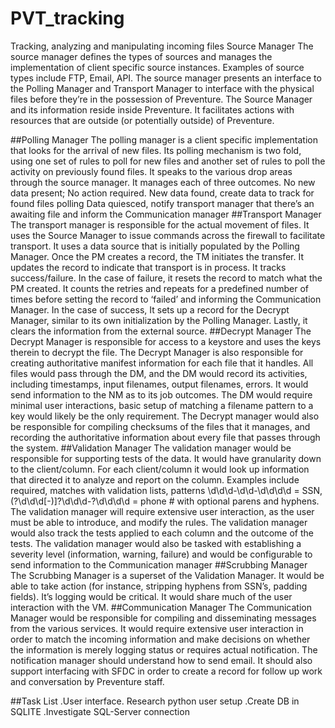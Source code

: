 # PVT_tracking
Tracking, analyzing and manipulating incoming files
Source Manager
The source manager defines the types of sources and manages the implementation of client specific source instances.  Examples of source types include FTP, Email, API.  The source manager presents an interface to the Polling Manager and Transport Manager to interface with the physical files before they’re in the possession of Preventure.  The Source Manager and its information reside inside Preventure. It facilitates actions with resources that are outside (or potentially outside) of Preventure.

##Polling Manager
The polling manager is a client specific implementation that looks for the arrival of new files.  Its polling mechanism is two fold, using one set of rules to poll for new files and another set of rules to poll the activity on previously found files. It speaks to the various drop areas through the source manager.   It manages each of three outcomes.
No new data present; No action required.
New data found, create data to track for found files polling
Data quiesced, notify transport manager that there’s an awaiting file and inform the Communication manager
##Transport Manager
The transport manager is responsible for the actual movement of files.  It uses the Source Manager to issue commands across the firewall to facilitate transport.  It uses a data source that is initially populated by the Polling Manager.   Once the PM creates a record, the TM initiates the transfer. It updates the record to indicate that transport is in process.  It tracks success/failure.  In the case of failure, it resets the record to match what the PM created.  It counts the retries and repeats for a predefined number of times before setting the record to ‘failed’ and informing the Communication Manager.  In the case of success, It sets up a record for the Decrypt Manager, similar to its own initialization by the Polling Manager. Lastly, it clears the information from the external source.
##Decrypt Manager
The Decrypt Manager is responsible for access to a keystore and uses the keys therein to decrypt the file.  The Decrypt Manager is also responsible for creating authoritative manifest information for each file that it handles.  All files would pass through the DM, and the DM would record its activities, including timestamps, input filenames, output filenames, errors. It would send information to the NM as to its job outcomes.  The DM would require minimal user interactions, basic setup of matching a filename pattern to a key would likely be the only requirement.  The Decrypt manager would also be responsible for compiling checksums of the files that it manages, and recording the authoritative information about every file that passes through the system. 
##Validation Manager
The validation manager would be responsible for supporting tests of the data. It would have granularity down to the client/column.  For each client/column it would look up information that directed it to analyze and report on the column.  Examples include required, matches with validation lists, patterns \d\d\d-\d\d-\d\d\d\d = SSN,(?\d\d\d[-)]?\d\d\d-?\d\d\d\d = phone # with optional parens and hyphens.  
The validation manager will require extensive user interaction, as the user must be able to introduce, and modify the rules.  The validation manager would also track the tests applied to each column and the outcome of the tests.  The validation manager would also be tasked with establishing a severity level (information, warning, failure) and would be configurable to send information to the Communication manager 
##Scrubbing Manager
The Scrubbing Manager is a superset of the Validation Manager. It would be able to take action (for instance, stripping hyphens from SSN’s, padding fields).  It’s logging would be critical. It would share much of the user interaction with the VM.
##Communication Manager 
The Communication Manager would be responsible for compiling and disseminating messages from the various services.  It would require extensive user interaction in order to match the incoming information and make decisions on whether the information is merely logging status or requires actual notification.  The notification manager should understand how to send email.  It should also support interfacing with SFDC in order to create a record for  follow up work and conversation by Preventure staff.

##Task List
.User interface. Research python user setup
.Create DB in SQLITE
.Investigate SQL-Server connection


